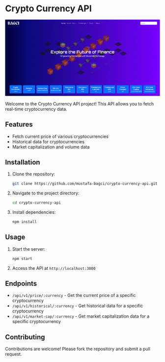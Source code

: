 # Crypto Currency API

![Screenshot of the Chat Application](cryptocurrency-api.png)

Welcome to the Crypto Currency API project! This API allows you to fetch real-time cryptocurrency data.

## Features

- Fetch current price of various cryptocurrencies
- Historical data for cryptocurrencies
- Market capitalization and volume data

## Installation

1. Clone the repository:
    ```bash
    git clone https://github.com/mustafa-bagci/crypto-currency-api.git
    ```
2. Navigate to the project directory:
    ```bash
    cd crypto-currency-api
    ```
3. Install dependencies:
    ```bash
    npm install
    ```

## Usage

1. Start the server:
    ```bash
    npm start
    ```
2. Access the API at `http://localhost:3000`

## Endpoints

- `/api/v1/price/:currency` - Get the current price of a specific cryptocurrency
- `/api/v1/historical/:currency` - Get historical data for a specific cryptocurrency
- `/api/v1/market-cap/:currency` - Get market capitalization data for a specific cryptocurrency

## Contributing

Contributions are welcome! Please fork the repository and submit a pull request.
